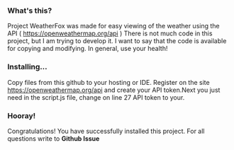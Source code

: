 ### What's this?
Project WeatherFox was made for easy viewing of the weather using the API ( https://openweathermap.org/api )
There is not much code in this project, but I am trying to develop it. I want to say that the code is available for copying and modifying. In general, use your health! 

### Installing...
Copy files from this github to your hosting or IDE. Register on the site https://openweathermap.org/api and create your API token.Next you just need in the script.js file, change on line 27 API token to your.

### Hooray!
Congratulations! You have successfully installed this project. For all questions write to <b> Github Issue </b>
